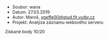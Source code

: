 -	Soubor: wana
- 	Datum: 27.03.2019
-	Autor: Maroš, xgeffe00@stud.fit.vutbr.cz
-	Projekt: Analýza záznamu webového serveru

Získané body 10/20